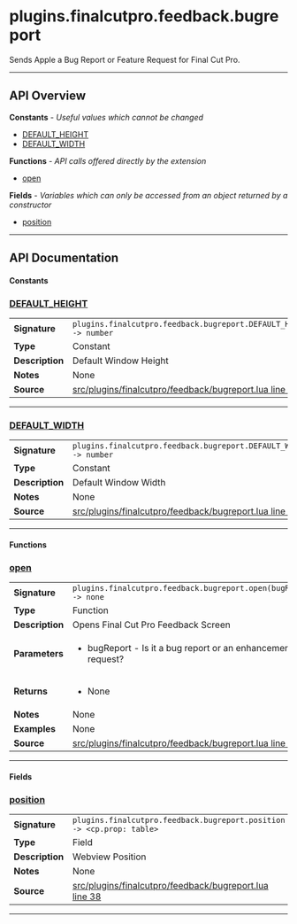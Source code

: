 # plugins.finalcutpro.feedback.bugreport

Sends Apple a Bug Report or Feature Request for Final Cut Pro.

---

## API Overview
**Constants** - _Useful values which cannot be changed_
 * [DEFAULT_HEIGHT](#default_height)
 * [DEFAULT_WIDTH](#default_width)

**Functions** - _API calls offered directly by the extension_
 * [open](#open)

**Fields** - _Variables which can only be accessed from an object returned by a constructor_
 * [position](#position)


---

## API Documentation

#### Constants


### [DEFAULT_HEIGHT](#default_height)

|                                             |                                                                                     |
| --------------------------------------------|-------------------------------------------------------------------------------------|
| **Signature**                               | `plugins.finalcutpro.feedback.bugreport.DEFAULT_HEIGHT -> number`                                                                    |
| **Type**                                    | Constant                                                                     |
| **Description**                             | Default Window Height                                                                     |
| **Notes**                                   | None |
| **Source**                                  | [src/plugins/finalcutpro/feedback/bugreport.lua line 33](https://github.com/CommandPost/CommandPost/blob/develop/src/plugins/finalcutpro/feedback/bugreport.lua#L33) |

---


### [DEFAULT_WIDTH](#default_width)

|                                             |                                                                                     |
| --------------------------------------------|-------------------------------------------------------------------------------------|
| **Signature**                               | `plugins.finalcutpro.feedback.bugreport.DEFAULT_WIDTH -> number`                                                                    |
| **Type**                                    | Constant                                                                     |
| **Description**                             | Default Window Width                                                                     |
| **Notes**                                   | None |
| **Source**                                  | [src/plugins/finalcutpro/feedback/bugreport.lua line 28](https://github.com/CommandPost/CommandPost/blob/develop/src/plugins/finalcutpro/feedback/bugreport.lua#L28) |

---

#### Functions


### [open](#open)

|                                             |                                                                                     |
| --------------------------------------------|-------------------------------------------------------------------------------------|
| **Signature**                               | `plugins.finalcutpro.feedback.bugreport.open(bugReport) -> none`                                                                    |
| **Type**                                    | Function                                                                     |
| **Description**                             | Opens Final Cut Pro Feedback Screen                                                                     |
| **Parameters**                              | <ul><li>bugReport - Is it a bug report or an enhancement request?</li></ul> |
| **Returns**                                 | <ul><li>None</li></ul>          |
| **Notes**                                   | None |
| **Examples**                                | None |
| **Source**                                  | [src/plugins/finalcutpro/feedback/bugreport.lua line 257](https://github.com/CommandPost/CommandPost/blob/develop/src/plugins/finalcutpro/feedback/bugreport.lua#L257) |

---

#### Fields


### [position](#position)

|                                             |                                                                                     |
| --------------------------------------------|-------------------------------------------------------------------------------------|
| **Signature**                               | `plugins.finalcutpro.feedback.bugreport.position -> <cp.prop: table>`                                                                    |
| **Type**                                    | Field                                                                     |
| **Description**                             | Webview Position                                                                     |
| **Notes**                                   | None |
| **Source**                                  | [src/plugins/finalcutpro/feedback/bugreport.lua line 38](https://github.com/CommandPost/CommandPost/blob/develop/src/plugins/finalcutpro/feedback/bugreport.lua#L38) |

---

